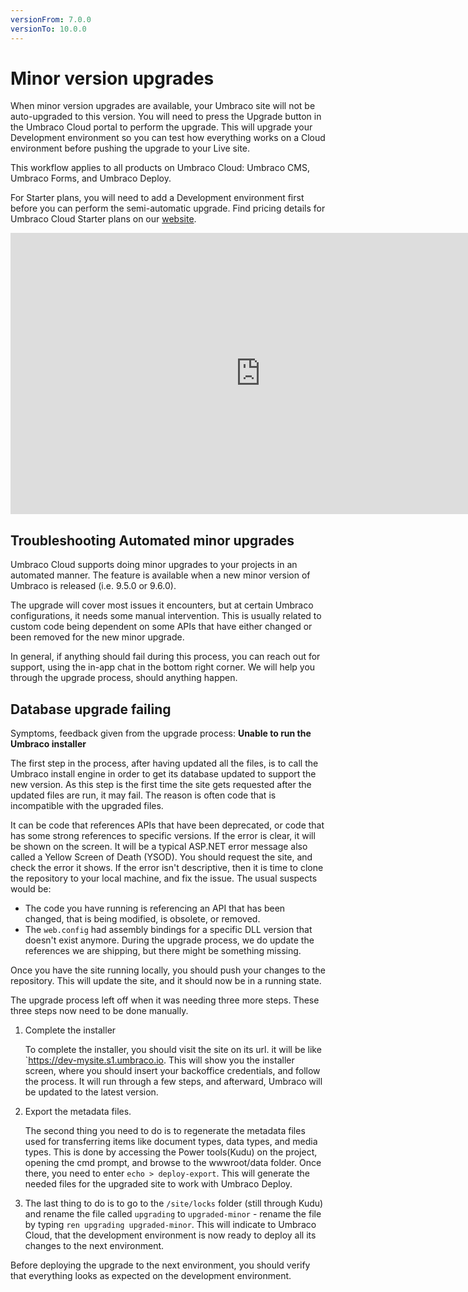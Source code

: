 ```yaml
---
versionFrom: 7.0.0
versionTo: 10.0.0
---
```


# Minor version upgrades

When minor version upgrades are available, your Umbraco site will not be auto-upgraded to this version. You will need to press the Upgrade button in the Umbraco Cloud portal to perform the upgrade. This will upgrade your Development environment so you can test how everything works on a Cloud environment before pushing the upgrade to your Live site.

This workflow applies to all products on Umbraco Cloud: Umbraco CMS, Umbraco Forms, and Umbraco Deploy.


For Starter plans, you will need to add a Development environment first before you can perform the semi-automatic upgrade. Find pricing details for Umbraco Cloud Starter plans on our [website](https://umbraco.com/pricing/).

<iframe width="800" height="450" title="Upgrading an Umbraco Cloud environment to a new minor version" src="https://www.youtube.com/embed/JpD7m7DCtIk?rel=0" frameborder="0" allow="autoplay; encrypted-media" allowfullscreen></iframe>

## Troubleshooting Automated minor upgrades

Umbraco Cloud supports doing minor upgrades to your projects in an automated manner. The feature is available when a new minor version of Umbraco is released (i.e. 9.5.0 or 9.6.0).

The upgrade will cover most issues it encounters, but at certain Umbraco configurations, it needs some manual intervention. This is usually related to custom code being dependent on some APIs that have either changed or been removed for the new minor upgrade.

In general, if anything should fail during this process, you can reach out for support, using the in-app chat in the bottom right corner. We will help you through the upgrade process, should anything happen.


## Database upgrade failing

Symptoms, feedback given from the upgrade process: **Unable to run the Umbraco installer**

The first step in the process, after having updated all the files, is to call the Umbraco install engine in order to get its  database updated to support the new version. As this step is the first time the site gets requested after the updated files are run, it may fail. The reason is often code that is incompatible with the upgraded files.

It can be code that references APIs that have been deprecated, or code that has some strong references to specific versions.
If the error is clear, it will be shown on the screen. It will be a typical ASP.NET error message also called a Yellow Screen of Death (YSOD). You should request the site, and check the error it shows.
If the error isn't descriptive, then it is time to clone the repository to your local machine, and fix the issue. The usual suspects would be:

- The code you have running is referencing an API that has been changed, that is being modified, is obsolete, or removed.
- The `web.config` had assembly bindings for a specific DLL version that doesn't exist anymore. During the upgrade process, we do update the references we are shipping, but there might be something missing.

Once you have the site running locally, you should push your changes to the repository. This will update the site, and it should now be in a running state.

The upgrade process left off when it was needing three more steps. These three steps now need to be done manually.

1. Complete the installer

    To complete the installer, you should visit the site on its url. it will be like `https://dev-mysite.s1.umbraco.io. This will show you the installer screen, where you should insert your backoffice credentials, and follow the process. It will run through a few steps, and afterward, Umbraco will be updated to the latest version.
2. Export the metadata files.

    The second thing you need to do is to regenerate the metadata files used for transferring items like document types, data types, and media types. This is done by accessing the Power tools(Kudu) on the project, opening the cmd prompt, and browse to the wwwroot/data folder.
    Once there, you need to enter `echo > deploy-export`. This will generate the needed files for the upgraded site to work with Umbraco Deploy.
3. The last thing to do is to go to the `/site/locks` folder (still through Kudu) and rename the file called `upgrading` to `upgraded-minor` - rename the file by typing `ren upgrading upgraded-minor`. This will indicate to Umbraco Cloud, that the development environment is now ready to deploy all its changes to the next environment.

Before deploying the upgrade to the next environment, you should verify that everything looks as expected on the development environment.
